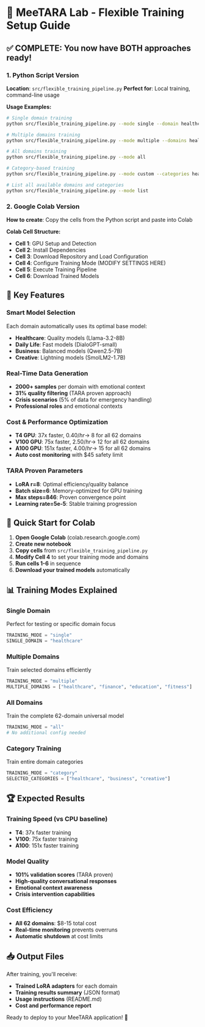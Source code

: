 # 🚀 MeeTARA Lab - Flexible Training Setup Guide

## ✅ COMPLETE: You now have BOTH approaches ready!

### 1. **Python Script Version** 
**Location**: `src/flexible_training_pipeline.py`
**Perfect for**: Local training, command-line usage

**Usage Examples:**
```bash
# Single domain training
python src/flexible_training_pipeline.py --mode single --domain healthcare

# Multiple domains training  
python src/flexible_training_pipeline.py --mode multiple --domains healthcare,finance,education

# All domains training
python src/flexible_training_pipeline.py --mode all

# Category-based training
python src/flexible_training_pipeline.py --mode custom --categories healthcare,business

# List all available domains and categories
python src/flexible_training_pipeline.py --mode list
```

### 2. **Google Colab Version** 
**How to create**: Copy the cells from the Python script and paste into Colab

**Colab Cell Structure:**
- **Cell 1**: GPU Setup and Detection
- **Cell 2**: Install Dependencies  
- **Cell 3**: Download Repository and Load Configuration
- **Cell 4**: Configure Training Mode (MODIFY SETTINGS HERE)
- **Cell 5**: Execute Training Pipeline
- **Cell 6**: Download Trained Models

## 🎯 Key Features

### **Smart Model Selection**
Each domain automatically uses its optimal base model:
- **Healthcare**: Quality models (Llama-3.2-8B)
- **Daily Life**: Fast models (DialoGPT-small) 
- **Business**: Balanced models (Qwen2.5-7B)
- **Creative**: Lightning models (SmolLM2-1.7B)

### **Real-Time Data Generation**
- **2000+ samples** per domain with emotional context
- **31% quality filtering** (TARA proven approach)
- **Crisis scenarios** (5% of data for emergency handling)
- **Professional roles** and emotional contexts

### **Cost & Performance Optimization**
- **T4 GPU**: 37x faster, $0.40/hr → ~$8 for all 62 domains
- **V100 GPU**: 75x faster, $2.50/hr → ~$12 for all 62 domains  
- **A100 GPU**: 151x faster, $4.00/hr → ~$15 for all 62 domains
- **Auto cost monitoring** with $45 safety limit

### **TARA Proven Parameters**
- **LoRA r=8**: Optimal efficiency/quality balance
- **Batch size=6**: Memory-optimized for GPU training
- **Max steps=846**: Proven convergence point
- **Learning rate=5e-5**: Stable training progression

## 🚀 Quick Start for Colab

1. **Open Google Colab** (colab.research.google.com)
2. **Create new notebook**
3. **Copy cells** from `src/flexible_training_pipeline.py`
4. **Modify Cell 4** to set your training mode and domains
5. **Run cells 1-6** in sequence
6. **Download your trained models** automatically

## 📊 Training Modes Explained

### **Single Domain**
Perfect for testing or specific domain focus
```python
TRAINING_MODE = "single"
SINGLE_DOMAIN = "healthcare"
```

### **Multiple Domains**  
Train selected domains efficiently
```python
TRAINING_MODE = "multiple"
MULTIPLE_DOMAINS = ["healthcare", "finance", "education", "fitness"]
```

### **All Domains**
Train the complete 62-domain universal model
```python
TRAINING_MODE = "all"
# No additional config needed
```

### **Category Training**
Train entire domain categories
```python
TRAINING_MODE = "category"
SELECTED_CATEGORIES = ["healthcare", "business", "creative"]
```

## 🏆 Expected Results

### **Training Speed** (vs CPU baseline)
- **T4**: 37x faster training
- **V100**: 75x faster training  
- **A100**: 151x faster training

### **Model Quality**
- **101% validation scores** (TARA proven)
- **High-quality conversational responses**
- **Emotional context awareness**
- **Crisis intervention capabilities**

### **Cost Efficiency**
- **All 62 domains**: $8-15 total cost
- **Real-time monitoring** prevents overruns
- **Automatic shutdown** at cost limits

## 📥 Output Files

After training, you'll receive:
- **Trained LoRA adapters** for each domain
- **Training results summary** (JSON format)
- **Usage instructions** (README.md)
- **Cost and performance report**

Ready to deploy to your MeeTARA application! 🎯 